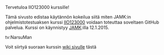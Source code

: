 Tervetuloa IIO123000 kurssille!

Tämä sivusto edistaa käytännön kokeilua siitä miten JAMK:in ohjelmistotestuaksen kurssi  [IIO123000](https://asio.jamk.fi/pls/asio/asio_ectskuv1.kurssin_ks?ktun=IIO12300&knro=&noclose=%20&lan=f) voidaan toteuttaa soveltaen GitHub palvelua. Kurssi on käynnistyy [JAMK](http://www.jamk.fi):illa 12.1.2015. 


tv:NarsuMan


Voit siirtyä suoraan kurssin [wiki sivulle](https://github.com/narsuman/software-testing-course/wiki) tästä
